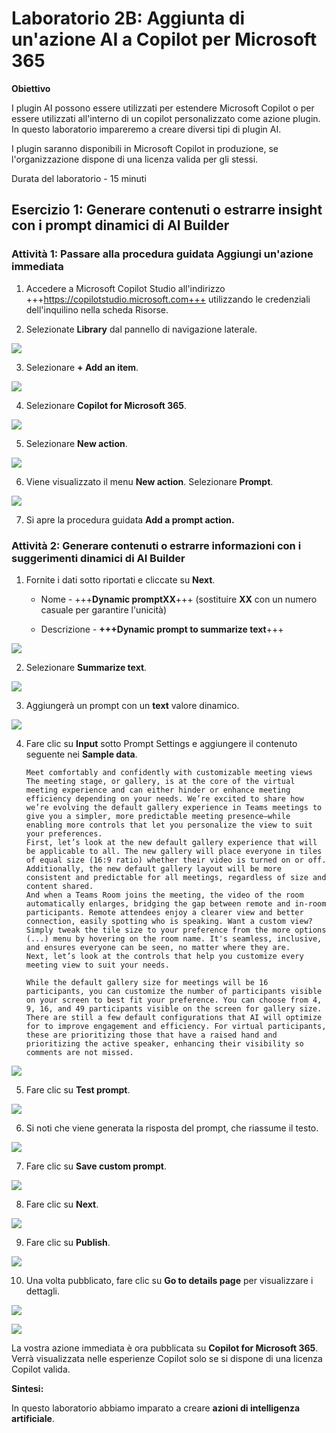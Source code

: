 # Laboratorio 2B: Aggiunta di un'azione AI a Copilot per Microsoft 365

**Obiettivo**

I plugin AI possono essere utilizzati per estendere Microsoft Copilot o
per essere utilizzati all'interno di un copilot personalizzato come
azione plugin. In questo laboratorio impareremo a creare diversi tipi di
plugin AI.

I plugin saranno disponibili in Microsoft Copilot in produzione, se
l'organizzazione dispone di una licenza valida per gli stessi.

Durata del laboratorio - 15 minuti

## Esercizio 1: Generare contenuti o estrarre insight con i prompt dinamici di AI Builder

### Attività 1: Passare alla procedura guidata Aggiungi un'azione immediata

1.  Accedere a Microsoft Copilot Studio all'indirizzo
    +++https://copilotstudio.microsoft.com+++ utilizzando le
    credenziali dell'inquilino nella scheda Risorse.

2.  Selezionate **Library** dal pannello di navigazione laterale.

![](./media/image34.png)

3.  Selezionare **+ Add an item**.

![](./media/image2.png)

4.  Selezionare **Copilot for Microsoft 365**.

![](./media/image3.png)

5.  Selezionare **New action**.

![](./media/image4.png)

6.  Viene visualizzato il menu **New action**. Selezionare **Prompt**.

![](./media/image5.png)

7.  Si apre la procedura guidata **Add a prompt action.**

### Attività 2: Generare contenuti o estrarre informazioni con i suggerimenti dinamici di AI Builder

1.  Fornite i dati sotto riportati e cliccate su **Next**.

    - Nome - +++**Dynamic promptXX**+++ (sostituire **XX** con un
      numero casuale per garantire l'unicità)

    - Descrizione - **+++Dynamic prompt to summarize text**+++

![](./media/image6.png)

2.  Selezionare **Summarize text**.

![](./media/image7.png)

3.  Aggiungerà un prompt con un **text** valore dinamico.

![](./media/image8.png)

4.  Fare clic su **Input** sotto Prompt Settings e aggiungere il
    contenuto seguente nei **Sample data**.

    ```
    Meet comfortably and confidently with customizable meeting views
    The meeting stage, or gallery, is at the core of the virtual meeting experience and can either hinder or enhance meeting efficiency depending on your needs. We’re excited to share how we’re evolving the default gallery experience in Teams meetings to give you a simpler, more predictable meeting presence—while enabling more controls that let you personalize the view to suit your preferences.
    First, let’s look at the new default gallery experience that will be applicable to all. The new gallery will place everyone in tiles of equal size (16:9 ratio) whether their video is turned on or off. Additionally, the new default gallery layout will be more consistent and predictable for all meetings, regardless of size and content shared.
    And when a Teams Room joins the meeting, the video of the room automatically enlarges, bridging the gap between remote and in-room participants. Remote attendees enjoy a clearer view and better connection, easily spotting who is speaking. Want a custom view? Simply tweak the tile size to your preference from the more options (...) menu by hovering on the room name. It's seamless, inclusive, and ensures everyone can be seen, no matter where they are.
    Next, let’s look at the controls that help you customize every meeting view to suit your needs.
     
    While the default gallery size for meetings will be 16 participants, you can customize the number of participants visible on your screen to best fit your preference. You can choose from 4, 9, 16, and 49 participants visible on the screen for gallery size.
    There are still a few default configurations that AI will optimize for to improve engagement and efficiency. For virtual participants, these are prioritizing those that have a raised hand and prioritizing the active speaker, enhancing their visibility so comments are not missed.
    
    ```

![](./media/image9.png)

5.  Fare clic su **Test prompt**.

![](./media/image10.png)

6.  Si noti che viene generata la risposta del prompt, che riassume il
    testo.

![](./media/image11.png)

7.  Fare clic su **Save custom prompt**.

![](./media/image12.png)

8.  Fare clic su **Next**.

![](./media/image13.png)

9.  Fare clic su **Publish**.

![](./media/image14.png)

10. Una volta pubblicato, fare clic su **Go to details page** per
    visualizzare i dettagli.

![](./media/image15.png)

![](./media/image16.png)

La vostra azione immediata è ora pubblicata su **Copilot for Microsoft
365**. Verrà visualizzata nelle esperienze Copilot solo se si dispone di
una licenza Copilot valida.

**Sintesi:**

In questo laboratorio abbiamo imparato a creare **azioni di intelligenza
artificiale**.
